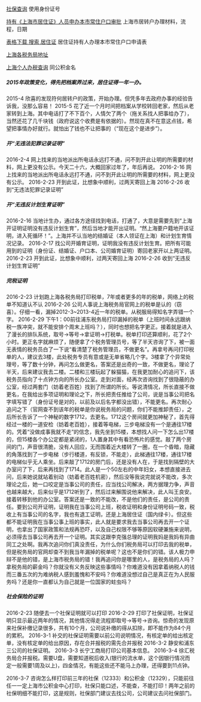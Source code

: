 [社保查询](http://www.12333sh.gov.cn/sbsjb/wzb/226.jsp#) 使用身份证号

[持有《上海市居住证》人员申办本市常住户口审批](http://www.12333sh.gov.cn/201412333/wsbs/xz/03/) 上海市居转户办理材料，流程，日期

[表格下载 搜索 居住证](http://www.12333sh.gov.cn/201412333/wsbs/bgxz/14/index.shtml) 居住证持有人办理本市常住户口申请表

[上海各税务局地址](http://www.tax.sh.gov.cn/pub/bsfw/bszn/csdwfw/)

[上海个人办税查询](https://gr.tax.sh.gov.cn/pages/geren/login.xhtml) 同公积金名


##### 2015年政策变化，得先把档案弄过来，居住证得一年一办。
2015-4 欣喜的发现符何居转户的政策，开始办理。但凭多年去政府办事的经验告诉我，没那么容易！
2015-5 花了近一个月时间把档案从学校转回老家，然后从老家转到上海。其中电话打了不下百个，人情欠了两个（拖关系找人把事给办了），当然还花了几千块钱（政府说这个收费是有依据的）。然现在真不在意这点钱，希望把事情办好就行。就怕出了钱也不让把事的（“现在这个是进步”）。

##### 开“无违法犯罪记录证明”
2016-2-4 网上找来的当地派出所电话永远打不通，问不到开此让明的所需要的材料，网上更没有公示。今天二十六，大概回家过年了，年后再说。
2016-2-16 网上找来的当地派出所电话永远打不通，问不到开此让明的所需要的材料，网上更没有公示。
2016-2-23 开到此证，比想象中顺利，过两天寄回上海
2016-2-26 收到“无违法犯罪记录证明”

##### 开“无违反计划生育证明”
2016-2-16 当地计生办，通过各方途径找到电话，打通了，大意是需要先到“上海开证明证明没有违反计划生育”，然后当地才能开出证明。“然上海要户籍地开该证明，进入死循环！”。上海并不认当地的结婚证（本人领证在上海）和计划生育情况记录。
2016-2-17 找公司开婚育证明，证明我没有违反计划生育。把所有可能用到的证明（身份证、结婚证、户口本、公司婚育证明）寄回老家开以上两证明。
2016-2-23 开到此证，比想象中顺利，过两天寄回上海
2016-2-26 收到“无违反计划生育证明”

##### 完税证明
2016-2-23 计划跑上海各税务局打印税单，7年或者更多的年的税单，网络上的税单不知道认不认
2016-2-26 公司人事说上海税务局官网上的税单是认的（窃喜）。仔细一看，漏掉2012-3~2013-4近一年的税单。从税服局得知名字弄错一个字。
2016-2-29 下午1：00前往浦东税务局打印漏掉的税单（上班时间永远跟纳税一族冲突，就不能安排个周末上班吗？），同时也想把名字更正。接着就是进入了漫长的排队系统，取号->等号->拿证明->打税单。税单打印还算顺利，花了2个小时。更正名字就麻烦了，随便拿了个税务管理员号，等了半天咨询了下，被一面无表情的税务员白了一下说“看清楚了税务管理员，不做更名”。再拿号再问打印税单的人，建议去3楼，此处税务专员有意或是无单省略几个字。3楼拿了个异常处理号，等了数十分钟，再问怎么做更名，答案还是出奇的一致，不做更名，理论了半天，后来建议我去二楼。二楼和三楼玩起了躲猫猫，在我更加耐心的追问下，该税务员指向了十点钟方向的所长办公室。走到对面，经再次咨询找到了很隐蔽的办公室，经过两套门（妨着老百姓）找到了所谓的所长。等说清情况，所长直接不做更名，在我给出多项证明和理论之下，所长把责任推给了公司，说是当事公司把名字填写错了（身份证号是对的，以前及以后名字都没出错），不能更名。再次耐心追问之下（官网查不到该年的税单是你说税务局的问题，你们不能推卸责任），之后所长告诉了一个神秘的数字1712，去更名。1712这个房间就更加神秘了，首先得经过一楼的一道安检（妨着老百姓），接着等电梯，三步电梯没有一个是通往17楼的。凭着“没做成事我就不走”的信念，我先坐到15楼，本想找人问一下怎么出17楼的，但15楼各个办公定都是紧闭的，1人置身其中有看恐怖片的感觉。敲了两个房间的门，声音很清脆，没有人回应，无而围着近大楼转了一圈，在一个昏暗，隐藏的角落找到了一步电梯（步行楼道，有反锁，不能走），此梯通往17楼，通往17楼的电梯似乎无人乘坐。后来敲了1712的房门后，还是没有人在，于是找到隔壁的大办室问了下，后来再找到了1714。此人是一个50左右的中年妇女，本想直接进去问，后来她说就站着别动（妨着老百姓机密），然后没等我说完就说不能改，多次理论之后，她一口咬定是当事公司的责任，应当找公司解决，两方据理力争，声音也越来越大，后来似乎是1712听到了，然后过来解围说他来解决，此人叫王良安。接着转移到他的办公室。答案还是一致的不能改，不是他们的责任，是公司的责任。要到公司开证明，证明我在当事公司上班，税收证明和身份证明号码一致，税收上有当事公司的名字，我也有退工证明，还是上海居住证（国内绿卡）。但这些都不能证明我在当事公事上班的事实，此人就是要求我去当事公司再去开一个证明，也拿出了国家政策和法规再恐吓，以及自己权限不够等原因软硬兼施来说明，必须得去当事公司再去开一个证明。其实这跟李克强总理的证明我妈是我妈有异曲同工之处啊。我再次追问你们真没责任，为什么你们税务局可以打印去我的税单，但是税务局的官网却查不到我当年漏掉的税单呢？这也不是你们的错。该人极力申辩不是他的错，是上海市税务局的错！我再追问你是哪里的人，是税务局的人吗？拿税务局的薪金吗？你就没有义务反映这些事情吗？你难道没有因拿着纳税人的钱而三番五次的为难纳税人感到羞愧和不安吗？你难道没想过自己是真正在为人民服务吗？还是你一直都认为自己就是一位国家的蛀虫吗？


##### 社会保险的证明
2016-2-23 随便去一个社保证明就可以打印
2016-2-29 打印了社保证明，社保证明只显示最近两年的情况，其他情况得走流程即取号->等号->咨询。惊奇的发现原来社保补缴记录很多，共有10个月，公司说补缴的得从扣除，即不能作为84个月的累积。
2016-3-1 补交的社保证明需要以前公司说明情况，有核定单的给出核定单，没有核定单的给出原因，存在合并报税的需先合并报税
2016-3-2 静安和浦东三公司的社保证明。
2016-3-3 长宁工商局打印公司基本信息。
2016-3-4 徐汇税务局合并报税。需要U盘，需要知道税后收入(银行的流水单，这个因银行情况而定一般需要1周及以上)，四金情况，有能这些还不能马上办理，还得要到11点钟。

2016-3-7 咨询怎么样打印前三年的社保（12333）和公积金（12329），只能前往任一一定上海市公积金中心打印，社保只能口述，不能查，不能打印！两年之前的社保明细不能打印，这是规则，社保部门建议去找公司，公司建议去问社保部门。